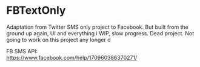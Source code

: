 # FBTextOnly
Adaptation from Twitter SMS only project to Facebook. But built from the ground up again, UI and everything
i
WIP, slow progress. Dead project. Not going to work on this project any longer d

FB SMS API:
<br/>
https://www.facebook.com/help/170960386370271/
